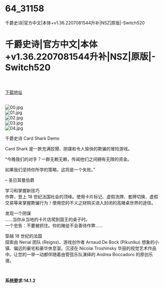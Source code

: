 # 64_31158
千爵史诗|官方中文|本体+v1.36.2207081544升补|NSZ|原版|-Switch520
# 千爵史诗|官方中文|本体+v1.36.2207081544升补|NSZ|原版|-Switch520
 <br/></br>
[下载地址](https://www.switch520.cc/article/31158 "下载地址")
<br/></br>

<p><img title="00.jpg" src="https://www.switch520.cc/muke_img/2022_05_13_ebf13816bf627.jpg" alt="00.jpg"><br>
<img title="01.jpg" src="https://www.switch520.cc/muke_img/2022_05_13_99e4b6a86e055.jpg" alt="01.jpg"><br>
<img title="02.jpg" src="https://www.switch520.cc/muke_img/2022_05_13_92488d5930ba3.jpg" alt="02.jpg"><br>
<img title="03.jpg" src="https://www.switch520.cc/muke_img/2022_05_13_54dd07f9bd546.jpg" alt="03.jpg"><br>
<img title="04.jpg" src="https://www.switch520.cc/muke_img/2022_05_13_ce328feec7aa7.jpg" alt="04.jpg"></p>
<p>千爵史诗 Card Shark Demo</p>
<p>Card Shark 是一款充满狡猾、阴谋和令人愉快的欺骗的冒险游戏。</p>
<p>“今晚我们的对手？一群无赖无赖，传闻他们之间拥有无限的资金。</p>
<p>如果我们坚持你所学的策略，这将是一个失败。”</p>
<p>– 圣日耳曼伯爵</p>
<p>学习和掌握新技巧<br>
作弊，登上 18 世纪法国社会的顶峰。使用卡片标记、虚假洗牌、套牌切换、虚假交易等来掌握欺骗行为！使用您的不义之财购买进入封闭的高赌桌世界的途径。</p>
<p>发现一个阴谋<br>
……当你从当地的卡片店爬到国王的桌子时。<br>
一个忠告：不要被抓住。你的赌徒不会善待作弊……</p>
<p>穿越 18 世纪的法国<br>
探索由 Nerial 团队 (Reigns)、游戏创作者 Arnaud De Bock (Pikuniku) 想象的小镇、偏远的豪宅和豪华休息室。沉浸在 Nicolai Troshinsky 华丽的视觉艺术作品中。让您的一举一动都伴随着由管弦乐队演绎的 Andrea Boccadoro 的原创乐谱。</p>
<p>&nbsp;</p>
<p><strong>系统要求:14.1.2</strong></p>



